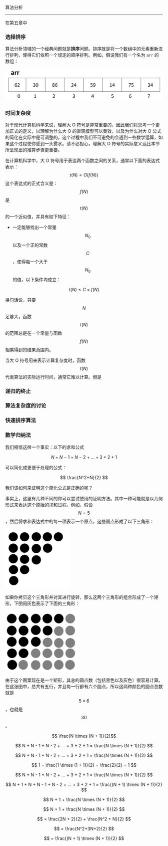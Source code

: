 算法分析

---

在第五章中



### 选择排序

算法分析领域的一个经典问题就是**排序**问题。排序就是将一个数组中的元素重新进行排列，使得它们依照一个规定的顺序排列。例如，假设我们有一个名为 `arr` 的数组：

![1555415317172](assets/1555415317172.png)





### 时间复杂度



对于现代计算机科学来说，理解大 O 符号是非常重要的，因此我们将思考一个更加正式的定义，以理解为什么大 O 的直观模型可以奏效，以及为什么对大 O 公式的简化在实际中是可调整的。这个过程中我们不可避免的会遇到一些数学运算，如果这个过程使你感到一头雾水。请不必担心，理解大 O 符号的实际意义远比本节所呈现出的推算步骤更重要。

在计算机科学中，大 O 符号用于表达两个函数之间的关系，通常以下面的表达式表示：
$$
 t(N) = O(f(N)) 
$$
这个表达式的正式含义是：$$ f(N) ​$$ 是 $$ t(N) ​$$ 的一个近似值，并具有如下特征：

- 一定能够找出一个常量 $$ N _ 0 $$ 以及一个正的常数 $$ C $$，使得每一个大于 $$ N _ 0 $$ 的值，以下条件均成立：

$$
t(N) \le C \times f(N)
$$

换句话说，只要 $$ N $$ 足够大，函数 $$ t(N) $$ 的范围总是在一个常量与函数 $$ f(N) $$ 相乘得到的结果范围内。

当大 O 符号用来表示计算复杂度时，函数 $$ t(N) $$ 代表算法的实际运行时间，通常它难以计算。但是







### 递归的终止





### 算法复杂度的讨论





### 快速排序算法





### 数学归纳法

我们相信这样一个事实：以下的求和公式

$$N + N - 1 + N - 2 + ... + 3 +2 + 1$$

可以简化成更便于处理的公式：

$$ \frac{N^2+N}{2} $$

我们该如何来证明这个简化公式是正确的呢？

事实上，这里有几种不同的你可以尝试使用的证明方法。其中一种可能就是以几何形式来表达这个原始的求和过程。例如，假设  $$N = 5$$ ，然后将求和表达式中的每一项表示一个原点，这些圆点形成了以下三角形：

![1555240595957](assets/1555240595957.png)

如果你拷贝这个三角形并对其进行旋转，那么这两个三角形的组合形成了一个矩形，下图用灰色表示了下面的三角形：

![1555241126409](assets/1555241126409.png)

由于这个图案现在是一个矩形，其总的圆点数（包括黑色以及灰色）很容易计算。在这张图中，总共有五行，并且每一行都有六个圆点，所以这两种颜色的圆点总数就是 $$5 \times 6$$，也就是 $$30$$。





$$ \frac{N \times (N + 1)}{2} ​$$

$$ N + N - 1 + N - 2 + ... + 3 + 2 + 1 =  \frac{N \times (N + 1)}{2}  $$

$$ N + N - 1 + N - 2 + ... + 3 + 2 + 1 =  \frac{N \times (N + 1)}{2}  $$

$$ 1 = \frac{1 \times (1 + 1)}{2} = \frac{2}{2} = 1 $$

$$ N + N - 1 + N - 2 + ... + 3 + 2 + 1 =  \frac{N \times (N + 1)}{2}  ​$$

$$ N + 1 + N + N - 1 + N - 2 + ... + 3 + 2 + 1 =  \frac{(N + 1) \times (N + 1)}{2}  ​$$

$$ N + 1 + \frac{N \times (N + 1)}{2} $$

$$ N + 1 + \frac{N \times (N + 1)}{2} $$

$$ = \frac{2N + 2}{2} + \frac{N^2 + N}{2} $$

$$ = \frac{N^2+3N+2}{2} $$

$$ = \frac{(N + 1) \times (N + 1)}{2} $$




